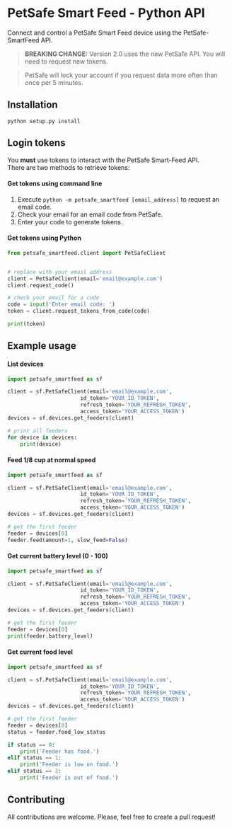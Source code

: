 # PetSafe Smart Feed - Python API
Connect and control a PetSafe Smart Feed device using the PetSafe-SmartFeed API.

> **BREAKING CHANGE:** Version 2.0 uses the new PetSafe API.
> You will need to request new tokens.

> PetSafe will lock your account if you request data more often than once per 5 minutes.

## Installation
`python setup.py install`

## Login tokens
You **must** use tokens to interact with the PetSafe Smart-Feed API.  
There are two methods to retrieve tokens:

#### Get tokens using command line
1. Execute `python -m petsafe_smartfeed [email_address]` to request an email code.
2. Check your email for an email code from PetSafe.
3. Enter your code to generate tokens.

#### Get tokens using Python
```python
from petsafe_smartfeed.client import PetSafeClient


# replace with your email address
client = PetSafeClient(email='email@example.com')
client.request_code()

# check your email for a code
code = input('Enter email code: ')
token = client.request_tokens_from_code(code)

print(token)
```


## Example usage
#### List devices

```python
import petsafe_smartfeed as sf

client = sf.PetSafeClient(email='email@example.com',
                       id_token='YOUR_ID_TOKEN',
                       refresh_token='YOUR_REFRESH_TOKEN',
                       access_token='YOUR_ACCESS_TOKEN')
devices = sf.devices.get_feeders(client)

# print all feeders
for device in devices:
    print(device)

```
#### Feed 1/8 cup at normal speed
```python
import petsafe_smartfeed as sf

client = sf.PetSafeClient(email='email@example.com',
                       id_token='YOUR_ID_TOKEN',
                       refresh_token='YOUR_REFRESH_TOKEN',
                       access_token='YOUR_ACCESS_TOKEN')
devices = sf.devices.get_feeders(client)

# get the first feeder
feeder = devices[0]
feeder.feed(amount=1, slow_feed=False)

```
#### Get current battery level (0 - 100)
```python
import petsafe_smartfeed as sf

client = sf.PetSafeClient(email='email@example.com',
                       id_token='YOUR_ID_TOKEN',
                       refresh_token='YOUR_REFRESH_TOKEN',
                       access_token='YOUR_ACCESS_TOKEN')
devices = sf.devices.get_feeders(client)

# get the first feeder
feeder = devices[0]
print(feeder.battery_level)

```
#### Get current food level
```python
import petsafe_smartfeed as sf

client = sf.PetSafeClient(email='email@example.com',
                       id_token='YOUR_ID_TOKEN',
                       refresh_token='YOUR_REFRESH_TOKEN',
                       access_token='YOUR_ACCESS_TOKEN')
devices = sf.devices.get_feeders(client)

# get the first feeder
feeder = devices[0]
status = feeder.food_low_status

if status == 0:
    print('Feeder has food.')
elif status == 1:
    print('Feeder is low on food.')
elif status == 2:
    print('Feeder is out of food.')

```

## Contributing
All contributions are welcome. 
Please, feel free to create a pull request!
